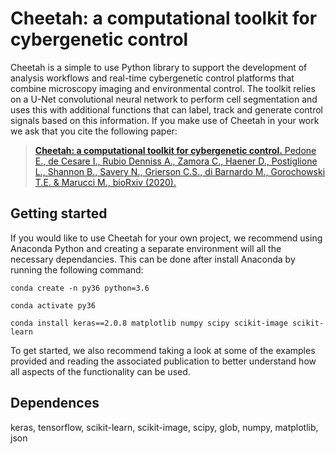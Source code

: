 # Cheetah: a computational toolkit for cybergenetic control

Cheetah is a simple to use Python library to support the development of analysis workflows and real-time cybergenetic control platforms that combine microscopy imaging and environmental control. The toolkit relies on a U-Net convolutional neural network to perform cell segmentation and uses this with additional functions that can label, track and generate control signals based on this information. If you make use of Cheetah in your work we ask that you cite the following paper:

> [**Cheetah: a computational toolkit for cybergenetic control.** Pedone E., de Cesare I., Rubio Denniss A., Zamora C., Haener D., Postiglione L., Shannon B., Savery N., Grierson C.S., di Barnardo M., Gorochowski T.E. & Marucci M., bioRxiv (2020).](https://www.biorxiv.org/content/10.1101/2020.06.25.171751v2)

## Getting started

If you would like to use Cheetah for your own project, we recommend using Anaconda Python and creating a separate environment will all the necessary dependancies. This can be done after install Anaconda by running the following command:

`conda create -n py36 python=3.6`

`conda activate py36`

`conda install keras==2.0.8 matplotlib numpy scipy scikit-image scikit-learn`

To get started, we also recommend taking a look at some of the examples provided and reading the associated publication to better understand how all aspects of the functionality can be used.

## Dependences

keras, tensorflow, scikit-learn, scikit-image, scipy, glob, numpy, matplotlib, json
